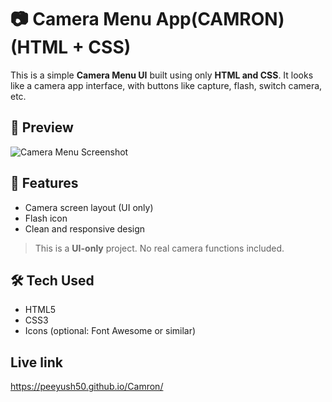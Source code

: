 # 📷 Camera Menu App(CAMRON) (HTML + CSS)

This is a simple **Camera Menu UI** built using only **HTML and CSS**. It looks like a camera app interface, with buttons like capture, flash, switch camera, etc.

## 📸 Preview

![Camera Menu Screenshot](screenshot.png)

## 🎯 Features

- Camera screen layout (UI only)
- Flash icon
- Clean and responsive design

> This is a **UI-only** project. No real camera functions included.

## 🛠️ Tech Used

- HTML5
- CSS3
- Icons (optional: Font Awesome or similar)


## Live link
https://peeyush50.github.io/Camron/

